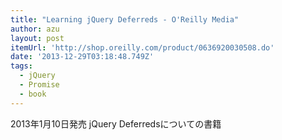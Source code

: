 ```yaml
---
title: "Learning jQuery Deferreds - O'Reilly Media"
author: azu
layout: post
itemUrl: 'http://shop.oreilly.com/product/0636920030508.do'
date: '2013-12-29T03:18:48.749Z'
tags:
  - jQuery
  - Promise
  - book
---
```

2013年1月10日発売
jQuery Deferredsについての書籍
